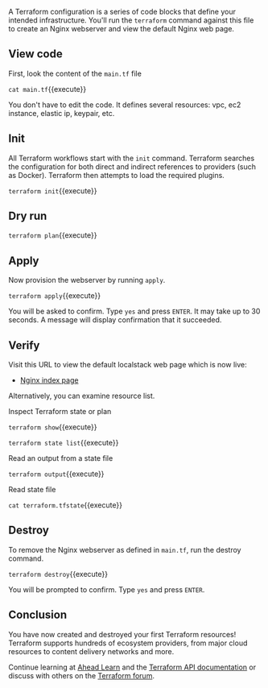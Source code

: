 A Terraform configuration is a series of code blocks that define your intended infrastructure. You'll run the `terraform` command against this file to create an Nginx webserver and view the default Nginx web page.

## View code

First, look the content of the `main.tf` file 

`cat main.tf`{{execute}}

You don't have to edit the code. It defines several resources: vpc, ec2 instance, elastic ip, keypair, etc. 

## Init

All Terraform workflows start with the `init` command. Terraform searches the configuration for both direct and indirect references to providers (such as Docker). Terraform then attempts to load the required plugins.

`terraform init`{{execute}}

## Dry run

`terraform plan`{{execute}}

## Apply

Now provision the webserver by running `apply`.

`terraform apply`{{execute}}

You will be asked to confirm. Type `yes` and press `ENTER`. It may take up to 30 seconds. A message will display confirmation that it succeeded.

## Verify

Visit this URL to view the default localstack web page which is now live:

- [Nginx index page](https://[[HOST_SUBDOMAIN]]-8080-[[KATACODA_HOST]].environments.katacoda.com/)

Alternatively, you can examine resource list.

Inspect Terraform state or plan

`terraform show`{{execute}}

`terraform state list`{{execute}}

Read an output from a state file

`terraform output`{{execute}}

Read state file

`cat terraform.tfstate`{{execute}}

## Destroy

To remove the Nginx webserver as defined in `main.tf`, run the destroy command.

`terraform destroy`{{execute}}

You will be prompted to confirm. Type `yes` and press `ENTER`.

## Conclusion

You have now created and destroyed your first Terraform resources! Terraform supports hundreds of ecosystem providers, from major cloud resources to content delivery networks and more.

Continue learning at [Ahead Learn](https://www.katacoda.com/ahead) and the [Terraform API documentation](https://www.terraform.io/) or discuss with others on the [Terraform forum](https://discuss.hashicorp.com/c/terraform-core/27).
